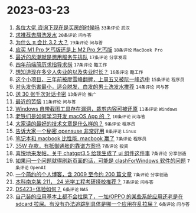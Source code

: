 # 2023-03-23

1. [各位大佬,咨询下现在是买房的时候吗](https://www.v2ex.com/t/926397) `33条评论` `武汉`
1. [求推荐去屑洗发水](https://www.v2ex.com/t/926425) `20条评论` `问与答`
1. [为什么 π 会比 3.2 大？](https://www.v2ex.com/t/926432) `19条评论` `问与答`
1. [应买 M1 Pro 乞丐版还是上 M2 Pro 乞丐版](https://www.v2ex.com/t/926422) `18条评论` `MacBook Pro`
1. [最近的风潮就是想用服务先排队](https://www.v2ex.com/t/926430) `17条评论` `分享发现`
1. [四年前端简历求指导求捞](https://www.v2ex.com/t/926406) `17条评论` `酷工作`
1. [想知道现在多少人失业的以及失业时长？](https://www.v2ex.com/t/926412) `16条评论` `酷工作`
1. [这个小项目，三年前被廖雪峰翻牌，上周五又被阮一峰选中](https://www.v2ex.com/t/926402) `15条评论` `程序员`
1. [对头发伤害最小，适合脱发、白发的男士洗发水推荐](https://www.v2ex.com/t/926408) `14条评论` `问与答`
1. [送 30 张千次对话卡密](https://www.v2ex.com/t/926423) `13条评论` `推广`
1. [最近的苦恼](https://www.v2ex.com/t/926438) `11条评论` `问与答`
1. [Windows 自带截图工具存在漏洞，裁剪内容可被还原](https://www.v2ex.com/t/926407) `11条评论` `Windows`
1. [老铁们是如何学习开发 macOS App 的 ？](https://www.v2ex.com/t/926396) `10条评论` `问与答`
1. [大家读的最好的技术文章是什么样的？](https://www.v2ex.com/t/926400) `9条评论` `程序员`
1. [告诉大家一个秘密 opensuse 非常好用](https://www.v2ex.com/t/926413) `8条评论` `Linux`
1. [笔记本和 macbook 比性能, macbook 赢了](https://www.v2ex.com/t/926447) `7条评论` `程序员`
1. [35W 存款，有抵御通胀的靠谱方案吗](https://www.v2ex.com/t/926437) `7条评论` `投资`
1. [喜悦地来发帖，关于 chatgpt3.5 给我生成了 ui 组件这件事](https://www.v2ex.com/t/926416) `7条评论` `分享创造`
1. [如果问一个问题就得刷新页面的话，可能是 clashForWindows 软件的问题](https://www.v2ex.com/t/926415) `7条评论` `OpenAI`
1. [一个简约的个人博客，含 2009 至今约 200 篇文章](https://www.v2ex.com/t/926401) `7条评论` `分享创造`
1. [本科南京某 211， 24 光学工程考研择校推荐？](https://www.v2ex.com/t/926395) `7条评论` `问与答`
1. [DS423+体验如何？](https://www.v2ex.com/t/926419) `6条评论` `NAS`
1. [自己装的应用基本上都不会拉屎了，一加/OPPO 的某些系统应用还老是在 sdcard 拉屎。有没有办法追踪到具体是哪一个应用在乱拉屎？](https://www.v2ex.com/t/926394) `6条评论` `问与答`

